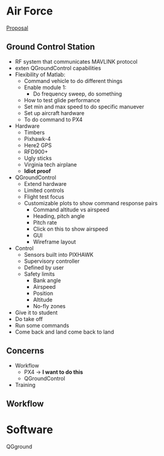 # Air Force
[Proposal](file:///C:/Users/jnguy/Documents/phd_research/USAF_SFFP_Proposal__TPS_SUAS_Curriculum__M_Abdulrahim.pdf) 
## Ground Control Station
- RF system that communicates MAVLINK protocol
- exten QGroundControl capabilities 
- Flexibility of Matlab:
	- Command vehicle to do different things
	- Enable module 1:
		- Do frequency sweep, do something
	- How to test glide performance 
	- Set min and max speed to do specific manuever
	- Set up aircraft hardware 
	- To do command to PX4 
- Hardware 
	- Timbers
	- Pixhawk-4 
	- Here2 GPS 
	- RFD900+ 
	- Ugly sticks 
	- Virginia tech airplane
	- **Idiot proof**  
- QGroundControl
	- Extend hardware
	- Limited controls 
	- Flight test focus 
	- Customizable plots to show command response pairs
		- Command altitude vs airspeed
		- Heading, pitch angle 
		- Pitch rate 
		- Click on this to show airspeed 
		- GUI
		- Wireframe layout 
- Control
	- Sensors built into PIXHAWK
	- Supervisory controller
	- Defined by user 
	- Safety limits 
		- Bank angle
		- Airspeed
		- Position 
		- Altitude 
		- No-fly zones
- Give it to student
- Do take off
- Run some commands
- Come back and land come back to land 

## Concerns
- Workflow
	-  PX4 -> **I want to do this** 
	- QGroundControl 
- Training

## Workflow 

# Software 
QGground